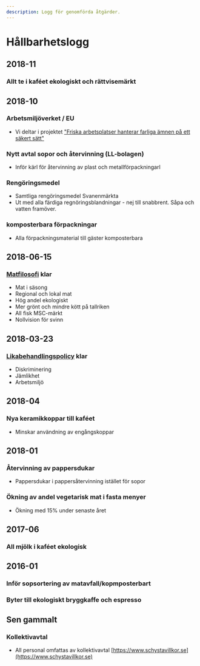 ```yaml
---
description: Logg för genomförda åtgärder.
---
```


# Hållbarhetslogg

## 2018-11

### Allt te i kaféet ekologiskt och rättvisemärkt

## 2018-10

### Arbetsmiljöverket / EU

- Vi deltar i projektet ["Friska arbetsplatser hanterar farliga ämnen på ett säkert sätt"](https://www.av.se/arbetsmiljoarbete-och-inspektioner/friska-arbetsplatser-hanterar-farliga-amnen-pa-ett-sakert-satt/?hl=friska%20arbetsplatser%20hanterar%20farliga%20ämnen)

### Nytt avtal sopor och återvinning \(LL-bolagen\)

- Inför kärl för återvinning av plast och metallförpackningarl

### Rengöringsmedel

- Samtliga rengöringsmedel Svanenmärkta
- Ut med alla färdiga regnöringsblandningar - nej till snabbrent. Såpa och vatten framöver.

### komposterbara förpackningar

- Alla förpackningsmaterial till gäster komposterbara

## 2018-06-15

### [Matfilosofi](../matfilosofi.md) klar

- Mat i säsong
- Regional och lokal mat
- Hög andel ekologiskt
- Mer grönt och mindre kött på tallriken
- All fisk MSC-märkt
- Nollvision för svinn

## 2018-03-23

### [Likabehandlingspolicy](../likabehandlingspolicy.md) klar

- Diskriminering
- Jämlikhet
- Arbetsmiljö

## 2018-04

### Nya keramikkoppar till kaféet

- Minskar användning av engångskoppar

## 2018-01

### Återvinning av pappersdukar

- Pappersdukar i pappersåtervinning istället för sopor

### Ökning av andel vegetarisk mat i fasta menyer

- Ökning med 15% under senaste året

## 2017-06

### All mjölk i kaféet ekologisk

## 2016-01

### Inför sopsortering av matavfall/kopmposterbart

### Byter till ekologiskt bryggkaffe och espresso

## Sen gammalt

### Kollektivavtal

- All personal omfattas av kollektivavtal [https://www.schystavillkor.se](https://www.schystavillkor.se)
